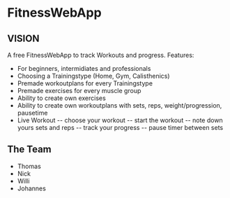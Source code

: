 # FitnessWebApp

## VISION

A free FitnessWebApp to track Workouts and progress.
Features:

- For beginners, intermidiates and professionals
- Choosing a Trainingstype (Home, Gym, Calisthenics)
- Premade workoutplans for every Trainingstype
- Premade exercises for every muscle group
- Ability to create own exercises
- Ability to create own workoutplans with sets, reps, weight/progression, pausetime
- Live Workout
 -- choose your workout
 -- start the workout
 -- note down yours sets and reps
 -- track your progress
 -- pause timer between sets

## The Team

- Thomas
- Nick
- Willi
- Johannes
